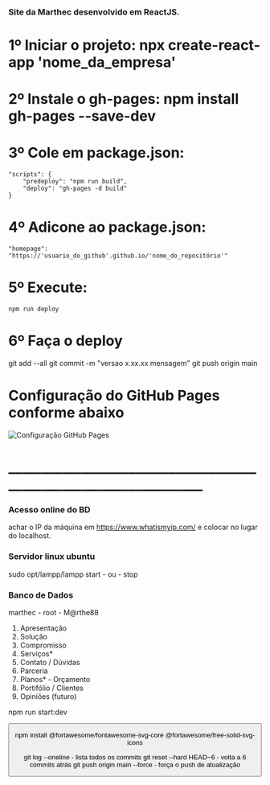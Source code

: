 ### Site da Marthec desenvolvido em ReactJS.

# 1º Iniciar o projeto: npx create-react-app 'nome_da_empresa'
# 2º Instale o gh-pages: npm install gh-pages --save-dev

# 3º Cole em package.json:

    "scripts": {
        "predeploy": "npm run build",
        "deploy": "gh-pages -d build"
    }

# 4º Adicone ao package.json:

    "homepage": "https://'usuario_do_github'.github.io/'nome_do_repositório'"

# 5º Execute: 
    npm run deploy

# 6º Faça o deploy
 git add --all 
 git commit -m "versao x.xx.xx mensagem"
 git push origin main

# Configuração do GitHub Pages conforme abaixo
![Configuração GitHub Pages](/public/gh-pages.png)


# __________________________________________________________________
### Acesso online do BD
achar o IP da máquina em https://www.whatismyip.com/ e colocar no lugar do localhost.

### Servidor linux ubuntu
sudo opt/lampp/lampp start - ou - stop

### Banco de Dados
marthec - root - M@rthe88


1. Apresentação
2. Solução
3. Compromisso
4. Serviços*
5. Contato / Dúvidas
6. Parceria
7. Planos* - Orçamento
8. Portifólio / Clientes
9. Opiniões (futuro)

npm run start:dev

<Button to="/solicitacao" label="Solicitação" />

npm install @fortawesome/fontawesome-svg-core @fortawesome/free-solid-svg-icons 

git log --oneline             - lista todos os commits
git reset --hard HEAD~6       - volta a 6 commits atrás
git push origin main --force  - força o push de atualização


